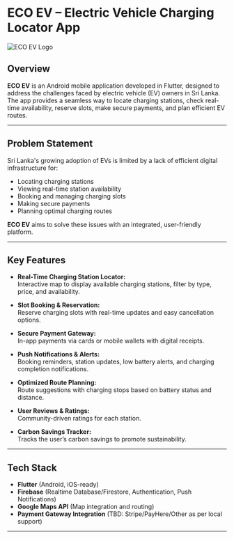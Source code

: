# ECO EV – Electric Vehicle Charging Locator App

![ECO EV Logo](AppLogo.png)

## Overview

**ECO EV** is an Android mobile application developed in Flutter, designed to address the challenges faced by electric vehicle (EV) owners in Sri Lanka. The app provides a seamless way to locate charging stations, check real-time availability, reserve slots, make secure payments, and plan efficient EV routes.

---

## Problem Statement

Sri Lanka's growing adoption of EVs is limited by a lack of efficient digital infrastructure for:
- Locating charging stations
- Viewing real-time station availability
- Booking and managing charging slots
- Making secure payments
- Planning optimal charging routes

**ECO EV** aims to solve these issues with an integrated, user-friendly platform.

---

## Key Features

- **Real-Time Charging Station Locator:**  
  Interactive map to display available charging stations, filter by type, price, and availability.

- **Slot Booking & Reservation:**  
  Reserve charging slots with real-time updates and easy cancellation options.

- **Secure Payment Gateway:**  
  In-app payments via cards or mobile wallets with digital receipts.

- **Push Notifications & Alerts:**  
  Booking reminders, station updates, low battery alerts, and charging completion notifications.

- **Optimized Route Planning:**  
  Route suggestions with charging stops based on battery status and distance.

- **User Reviews & Ratings:**  
  Community-driven ratings for each station.

- **Carbon Savings Tracker:**  
  Tracks the user’s carbon savings to promote sustainability.

---

## Tech Stack

- **Flutter** (Android, iOS-ready)
- **Firebase** (Realtime Database/Firestore, Authentication, Push Notifications)
- **Google Maps API** (Map integration and routing)
- **Payment Gateway Integration** (TBD: Stripe/PayHere/Other as per local support)

---

